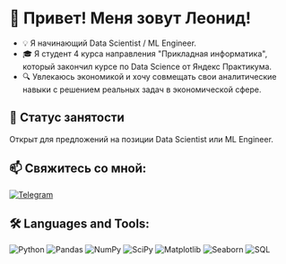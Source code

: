 # 👋 Привет! Меня зовут Леонид!

- 💡 Я начинающий Data Scientist / ML Engineer.
- 🎓 Я студент 4 курса направления "Прикладная информатика", который закончил курсе по Data Science от Яндекс Практикума.
- 🔍 Увлекаюсь экономикой и хочу совмещать свои аналитические навыки с решением реальных задач в экономической сфере.  

## 🚀 Статус занятости  
Открыт для предложений на позиции Data Scientist или ML Engineer.

## 📫 Свяжитесь со мной:  
[![Telegram](https://img.shields.io/badge/-Telegram-blue?style=for-the-badge&logo=telegram)](https://web.telegram.org/k/#@davtyanchiiik)   

## 🛠️ Languages and Tools:  
![Python](https://img.shields.io/badge/-Python-3776AB?style=for-the-badge&logo=python&logoColor=white) 
![Pandas](https://img.shields.io/badge/-Pandas-150458?style=for-the-badge&logo=pandas) 
![NumPy](https://img.shields.io/badge/-NumPy-013243?style=for-the-badge&logo=numpy) 
![SciPy](https://img.shields.io/badge/-SciPy-8CAAE6?style=for-the-badge&logo=scipy) 
![Matplotlib](https://img.shields.io/badge/-Matplotlib-3C4D98?style=for-the-badge&logo=matplotlib) 
![Seaborn](https://img.shields.io/badge/-Seaborn-2E2E2E?style=for-the-badge) 
![SQL](https://img.shields.io/badge/-SQL-4479A1?style=for-the-badge&logo=postgresql&logoColor=white)  
